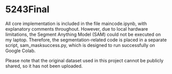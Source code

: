 # 5243Final

All core implementation is included in the file maincode.ipynb, with explanatory comments throughout. However, due to local hardware limitations, the Segment Anything Model (SAM) could not be executed on my laptop. Therefore, the segmentation-related code is placed in a separate script, sam_masksuccess.py, which is designed to run successfully on Google Colab.

Please note that the original dataset used in this project cannot be publicly shared, so it has not been uploaded.
